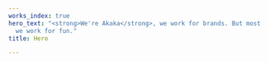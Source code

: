 ```yaml
---
works_index: true
hero_text: "<strong>We're Akaka</strong>, we work for brands. But most importantly,
  we work for fun."
title: Hero

---
```

<Hero :text="$page.frontmatter.hero_text" /> <WorksList />